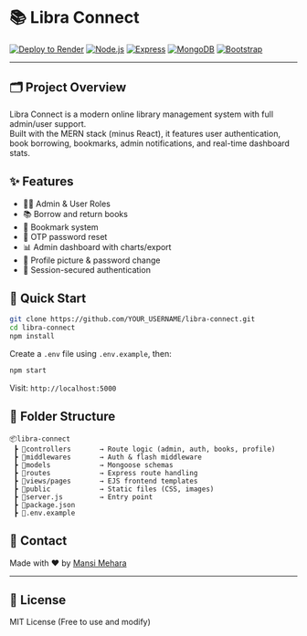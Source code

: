 # 📚 Libra Connect

[![Deploy to Render](https://render.com/images/deploy-to-render-button.svg)](https://render.com/deploy)
[![Node.js](https://img.shields.io/badge/Node.js-18.x-green?logo=node.js)](https://nodejs.org/)
[![Express](https://img.shields.io/badge/Express.js-lightgrey?logo=express)](https://expressjs.com/)
[![MongoDB](https://img.shields.io/badge/MongoDB-Atlas-green?logo=mongodb)](https://www.mongodb.com/)
[![Bootstrap](https://img.shields.io/badge/Bootstrap-5.3-purple?logo=bootstrap)](https://getbootstrap.com/)

---

## 🗂 Project Overview

Libra Connect is a modern online library management system with full admin/user support.  
Built with the MERN stack (minus React), it features user authentication, book borrowing, bookmarks, admin notifications, and real-time dashboard stats.

## ✨ Features

- 🧑‍💼 Admin & User Roles
- 📚 Borrow and return books
- 🔖 Bookmark system
- 📨 OTP password reset
- 📊 Admin dashboard with charts/export
- 👤 Profile picture & password change
- 🔐 Session-secured authentication

## 🚀 Quick Start

```bash
git clone https://github.com/YOUR_USERNAME/libra-connect.git
cd libra-connect
npm install
```

Create a `.env` file using `.env.example`, then:

```bash
npm start
```

Visit: `http://localhost:5000`

## 📁 Folder Structure

```
📦libra-connect
 ┣ 📂controllers       → Route logic (admin, auth, books, profile)
 ┣ 📂middlewares       → Auth & flash middleware
 ┣ 📂models            → Mongoose schemas
 ┣ 📂routes            → Express route handling
 ┣ 📂views/pages       → EJS frontend templates
 ┣ 📂public            → Static files (CSS, images)
 ┣ 📄server.js         → Entry point
 ┣ 📄package.json
 ┣ 📄.env.example
```

## 💬 Contact

Made with ❤️ by [Mansi Mehara](mailto:your.email@example.com)

---

## 📜 License

MIT License (Free to use and modify)

